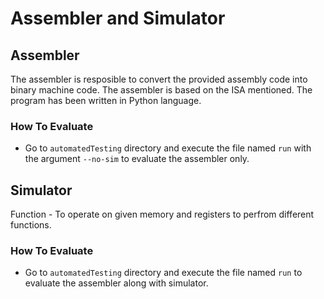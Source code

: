 # Assembler and Simulator

## Assembler
The assembler is resposible to convert the provided assembly code into binary machine code. The assembler is based on the ISA mentioned. The program has been written in Python language.

### How To Evaluate
* Go to ``automatedTesting`` directory and execute the file named ``run`` with the argument ``--no-sim`` to evaluate the assembler only.

## Simulator
Function - To operate on given memory and registers to perfrom different functions.

### How To Evaluate
* Go to ``automatedTesting`` directory and execute the file named ``run`` to evaluate the assembler along with simulator.
